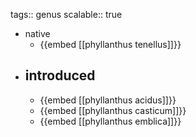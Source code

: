 tags:: genus
scalable:: true

- native
	- {{embed [[phyllanthus tenellus]]}}
- introduced
	-
	- {{embed [[phyllanthus acidus]]}}
	- {{embed [[phyllanthus casticum]]}}
	- {{embed [[phyllanthus emblica]]}}